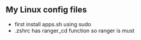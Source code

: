 ## My Linux config files
 - first install apps.sh using sudo
 - .zshrc has ranger_cd function so ranger is must
